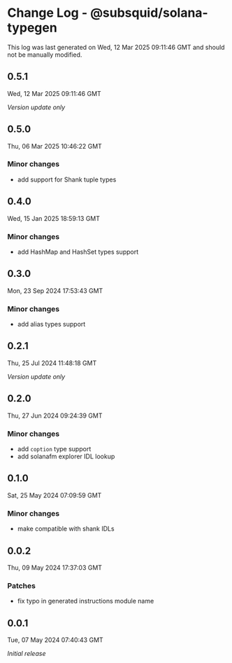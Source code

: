 # Change Log - @subsquid/solana-typegen

This log was last generated on Wed, 12 Mar 2025 09:11:46 GMT and should not be manually modified.

## 0.5.1
Wed, 12 Mar 2025 09:11:46 GMT

_Version update only_

## 0.5.0
Thu, 06 Mar 2025 10:46:22 GMT

### Minor changes

- add support for Shank tuple types

## 0.4.0
Wed, 15 Jan 2025 18:59:13 GMT

### Minor changes

- add HashMap and HashSet types support

## 0.3.0
Mon, 23 Sep 2024 17:53:43 GMT

### Minor changes

- add alias types support

## 0.2.1
Thu, 25 Jul 2024 11:48:18 GMT

_Version update only_

## 0.2.0
Thu, 27 Jun 2024 09:24:39 GMT

### Minor changes

- add `coption` type support
- add solanafm explorer IDL lookup

## 0.1.0
Sat, 25 May 2024 07:09:59 GMT

### Minor changes

- make compatible with shank IDLs

## 0.0.2
Thu, 09 May 2024 17:37:03 GMT

### Patches

- fix typo in generated instructions module name

## 0.0.1
Tue, 07 May 2024 07:40:43 GMT

_Initial release_

